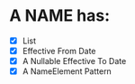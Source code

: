 # A **NAME** has:
- [x] List<NameElement> 
- [x] Effective From Date
- [x] A Nullable Effective To Date
- [x] A NameElement Pattern 